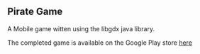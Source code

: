 ## Pirate Game

A Mobile game witten using the libgdx java library.

The completed game is available on the Google Play store [here](https://play.google.com/store/apps/details?id=com.cavillum.pirategame.android)
